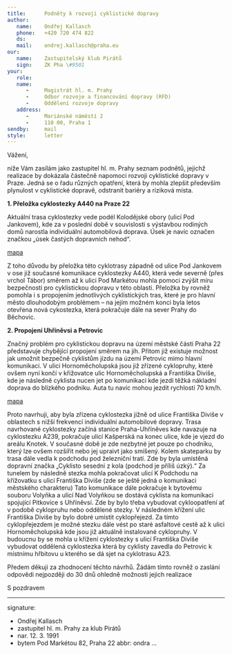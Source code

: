 ```yaml
---
title:      Podněty k rozvoji cyklistické dopravy
author:
   name:    Ondřej Kallasch
   phone:   +420 720 474 822
   ds:      
   mail:    ondrej.kallasch@praha.eu
our:
   name:    Zastupitelský klub Pirátů
   sign:    ZK Pha \#9501
your:
   role:    
   name:    
      -     Magistrát hl. m. Prahy
      -     Odbor rozvoje a financování dopravy (RFD)
      -     Oddělení rozvoje dopravy
   address:
      -     Mariánské náměstí 2
      -     110 00, Praha 1
sendby:     mail
style:      letter
---
```


Vážení,

níže Vám zasílám jako zastupitel hl. m. Prahy seznam podnětů, jejichž realizace by dokázala částečně napomoci rozvoji cyklistické dopravy v Praze. Jedná se o řadu různých opatření, která by mohla zlepšit především plynulost v cyklistické dopravě, odstranit bariéry a riziková místa.
 
**1. Přeložka cyklostezky A440 na Praze 22**

Aktuální trasa cyklostezky vede podél Kolodějské obory (ulicí Pod Jankovem), kde za v poslední době v souvislosti s výstavbou rodiných domů narostla individuální automobilová doprava. Úsek je navíc označen značkou „úsek častých dopravních nehod“. 

[mapa](https://github.com/pirati-byro/spisy-zk-pha-2018/blob/master/9501-podnety-k-cyklisticke-doprave/03-zadost-podruhe/1.png)

Z toho důvodu by přeložka této cyklotrasy západně od ulice Pod Jankovem v ose již současné komunikace cyklostezky A440, která vede severně (přes vrchol Tábor) směrem až k ulici Pod Markétou mohla pomoci zvýšit míru bezpečnosti pro cyklistickou dopravu v této oblasti. Přeložka by rovněž pomohla i s propojením jednotlivých cyklistických tras, které je pro hlavní město dlouhodobým problémem – na jejím možném konci byla letos otevřena nová cykostezka, která pokračuje dále na sever Prahy do Běchovic.

**2. Propojení Uhříněvsi a Petrovic**

Značný problém pro cyklistickou dopravu na území městské části Praha 22 představuje chybějící propojení směrem na jih. Přitom již existuje možnost jak umožnit bezpečně cyklistům jízdu na území Petrovic mimo hlavní komunikaci. V ulici Hornoměcholupská jsou již zřízené cyklopruhy, které ovšem nyní končí v křižovatce ulic Hornoměcholupská a Františka Diviše, kde je následně cyklista nucen jet po komunikaci kde jezdí těžká nákladní doprava do blízkého podniku. Auta tu navíc mohou jezdit rychlostí 70 km/h. 

[mapa](https://github.com/pirati-byro/spisy-zk-pha-2018/blob/master/9501-podnety-k-cyklisticke-doprave/03-zadost-podruhe/2.png)

Proto navrhuji, aby byla zřízena cyklostezka jižně od ulice Františka Diviše v oblastech s nižší frekvencí individuální automobilové dopravy. Trasa navrhované cyklostezky začíná stanice Praha-Uhříněves kde navazuje na cyklostezku A239, pokračuje ulicí Kašperská na konec ulice, kde je vjezd do areálu Knotek. V současné době je zde nezbytné jet pouze po chodníku, který lze ovšem rozšířit nebo jej upraivt jako smíšený. Kolem skateparku by trasa dále vedla k podchodu pod železniční tratí. Zde by byla umístěná dopravní značka „Cyklisto sesedni z kola (podchod je příliš úzký).“ Za tunelem by následně stezka mohla pokračovat ulicí K Podchodu na křížovatku s ulicí Františka Diviše (zde se ještě jedná o komunikaci městského charakteru) Tato komunikace dále pokračuje k bytovému souboru Volyňka a ulicí Nad Volyňkou se dostává cyklista na komunikaci spojující Pitkovice s Uhříněvsí. Zde by bylo třeba vybudovat cykloopatření ať v podobě cyklopruhu nebo oddělené stezky. V následném křížení ulic Františka Diviše by bylo dobré umístit cyklopřejezd. Za tímto cyklopřejezdem je možné stezku dále vést po staré asfaltové cestě až k ulici Hornoměcholupská kde jsou již aktuálně instalované cyklopruhy. V budoucnu by se mohla u křížení cyklostezky s ulicí Františka Diviše vybudovat oddělená cyklostezka která by cyklisty zavedla do Petrovic k místnímu hřbitovu u kterého se dá sjet na cyklotrasu A23.

Předem děkuji za zhodnocení těchto návrhů. Žádám tímto rovněž o zaslání odpovědi nejpozději do 30 dnů ohledně možnosti jejich realizace

S pozdravem

---
signature:
  - Ondřej Kallasch
  - zastupitel hl. m. Prahy za klub Pirátů
  - nar. 12. 3. 1991
  - bytem Pod Markétou 82, Praha 22
abbr:       ondra
...
